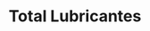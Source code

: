 ---
title: "Total Lubricantes"
url: /ciudad-autonoma-de-buenos-aires/total-lubricantes-avenida-de-los-corrales/
shop: reparación de automóviles
---